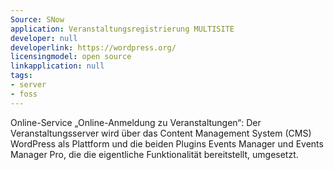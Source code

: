 ```yaml
---
Source: SNow
application: Veranstaltungsregistrierung MULTISITE
developer: null
developerlink: https://wordpress.org/
licensingmodel: open source
linkapplication: null
tags:
- server
- foss
---
```

Online-Service „Online-Anmeldung zu Veranstaltungen“: Der Veranstaltungsserver wird über das Content Management System (CMS) WordPress als Plattform und die beiden Plugins Events Manager und Events Manager Pro, die die eigentliche Funktionalität bereitstellt, umgesetzt.
